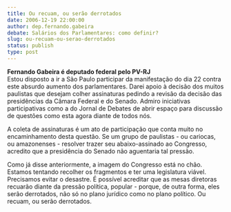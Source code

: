 ```yaml
---
title: Ou recuam, ou serão derrotados
date: 2006-12-19 22:00:00
author: dep.fernando.gabeira
debate: Salários dos Parlamentares: como definir?
slug: ou-recuam-ou-serao-derrotados
status: publish 
type: post
---
```


  
**Fernando Gabeira é deputado federal pelo PV-RJ**  
Estou disposto a ir a São Paulo participar da manifestação do dia 22 contra este absurdo aumento dos parlamentares. Darei apoio à decisão dos muitos paulistas que desejam colher assinaturas pedindo a revisão da decisão das presidências da Câmara Federal e do Senado. Admiro iniciativas participativas como a do Jornal de Debates de abrir espaço para discussão de questões como esta agora diante de todos nós.   
  
A coleta de assinaturas é um ato de participação que conta muito no encaminhamento desta questão. Se um grupo de paulistas - ou cariocas, ou amazonenses - resolver trazer seu abaixo-assinado ao Congresso, acredito que a presidência do Senado não aguentaria tal pressão.   
  
Como já disse anteriormente, a imagem do Congresso está no chão. Estamos tentando recolher os fragmentos e ter uma legislatura viável. Precisamos evitar o desastre. É possível acreditar que as mesas diretoras recuarão diante da pressão política, popular - porque, de outra forma, eles serão derrotados, não só no plano jurídico como no plano político. Ou recuam, ou serão derrotados.
